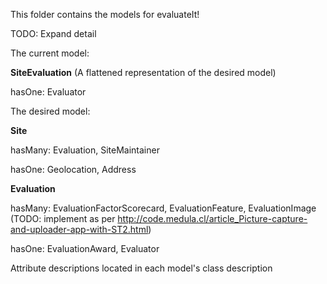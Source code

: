 This folder contains the models for evaluateIt!

TODO: Expand detail

The current model:

**SiteEvaluation** (A flattened representation of the desired model)

hasOne: Evaluator

The desired model:

**Site**

hasMany: Evaluation,
	     SiteMaintainer

hasOne:  Geolocation,
		 Address 

**Evaluation**

hasMany: EvaluationFactorScorecard,
		 EvaluationFeature,
		 EvaluationImage (TODO: implement as per http://code.medula.cl/article_Picture-capture-and-uploader-app-with-ST2.html)

hasOne:  EvaluationAward,
		 Evaluator


Attribute descriptions located in each model's class description




		



